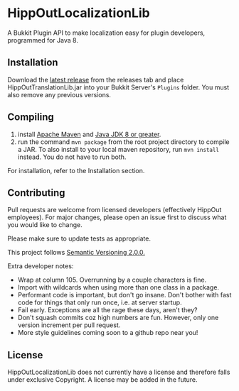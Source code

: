 # HippOutLocalizationLib

A Bukkit Plugin API to make localization easy for plugin developers, programmed for Java 8.

## Installation

Download the [latest release](https://github.com/Wyatt-James/HippOutLocalizationLib/releases/latest) from the releases
tab and place HippOutTranslationLib.jar into your Bukkit Server's `Plugins` folder. You must also remove any previous
versions.

## Compiling

1. install [Apache Maven](https://maven.apache.org/) and [Java JDK 8 or greater](https://adoptopenjdk.net/).
2. run the command `mvn package` from the root project directory to compile a JAR. To also install to your local maven
   repository, run `mvn install` instead. You do not have to run both.

For installation, refer to the Installation section.

## Contributing

Pull requests are welcome from licensed developers (effectively HippOut employees). For major changes, please open an
issue first to discuss what you would like to change.

Please make sure to update tests as appropriate.

This project follows [Semantic Versioning 2.0.0.](https://semver.org/)

Extra developer notes:

- Wrap at column 105. Overrunning by a couple characters is fine.
- Import with wildcards when using more than one class in a package.
- Performant code is important, but don't go insane. Don't bother with fast code for things that only run once, i.e. at
  server startup.
- Fail early. Exceptions are all the rage these days, aren't they?
- Don't squash commits coz high numbers are fun. However, only one version increment per pull request.
- More style guidelines coming soon to a github repo near you!

## License

HippOutLocalizationLib does not currently have a license and therefore falls under exclusive Copyright. A license may be
added in the future.